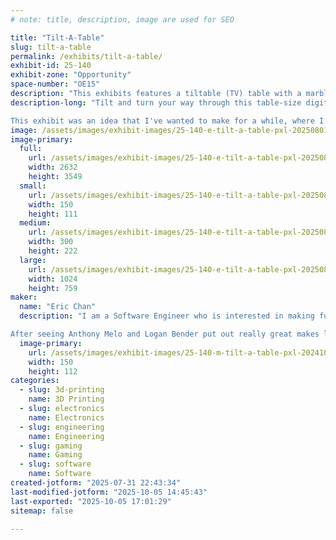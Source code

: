 ```yaml
---
# note: title, description, image are used for SEO

title: "Tilt-A-Table"
slug: tilt-a-table
permalink: /exhibits/tilt-a-table/
exhibit-id: 25-140
exhibit-zone: "Opportunity"
space-number: "OE15"
description: "This exhibits features a tiltable (TV) table with a marble maze-like Unity Game within!"
description-long: "Tilt and turn your way through this table-size digital maze powered by Unity!

This exhibit was an idea that I've wanted to make for a while, where I utilize a combination of a tilt-table, Unity game engine, and gyro sensor technology to realize a unique way to interact with a digital game that I have not experienced before. It serves as a proof of concept for larger-scale cooperative interactive designs where the physical prop is the controller."
image: /assets/images/exhibit-images/25-140-e-tilt-a-table-pxl-20250801-022512777-2-300x222.jpg
image-primary: 
  full:
    url: /assets/images/exhibit-images/25-140-e-tilt-a-table-pxl-20250801-022512777-2-full.jpg
    width: 2632
    height: 3549
  small:
    url: /assets/images/exhibit-images/25-140-e-tilt-a-table-pxl-20250801-022512777-2-150x111.jpg
    width: 150
    height: 111
  medium:
    url: /assets/images/exhibit-images/25-140-e-tilt-a-table-pxl-20250801-022512777-2-300x222.jpg
    width: 300
    height: 222
  large:
    url: /assets/images/exhibit-images/25-140-e-tilt-a-table-pxl-20250801-022512777-2-1024x759.jpg
    width: 1024
    height: 759
maker: 
  name: "Eric Chan"
  description: "I am a Software Engineer who is interested in making fun little interactives that make people happy! I want to bring that joy and inspire others through the creations I make.

After seeing Anthony Melo and Logan Bender put out really great makes last year, I was inspired to join and make something for this year!"
  image-primary:
    url: /assets/images/exhibit-images/25-140-m-tilt-a-table-pxl-20241021-074549422-150x112.jpg
    width: 150
    height: 112
categories: 
  - slug: 3d-printing
    name: 3D Printing
  - slug: electronics
    name: Electronics
  - slug: engineering
    name: Engineering
  - slug: gaming
    name: Gaming
  - slug: software
    name: Software
created-jotform: "2025-07-31 22:43:34"
last-modified-jotform: "2025-10-05 14:45:43"
last-exported: "2025-10-05 17:01:29"
sitemap: false

---
```

